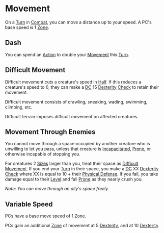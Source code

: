 # Movement

On a [Turn](../Core%20Procedures/Turn.md) in [Combat](Combat.md), you can move a distance up to your speed. A PC's base speed is 1 [Zone](../Core%20Procedures/Zone.md).

## Dash

You can spend an [Action](../Core%20Procedures/Action.md) to double your [Movement](Movement.md) this [Turn](../Core%20Procedures/Turn.md).

## Difficult Movement

Difficult movement cuts a creature's speed in [Half](../Core%20Procedures/Half.md). If this reduces a creature's speed to 0, they can make a [DC](../Core%20Procedures/DC.md) 15 [Dexterity](../../Player%20Characters/The%20Ability%20Scores/Dexterity.md) [Check](../Core%20Procedures/Check.md) to retain their movement.

Difficult movement consists of crawling, sneaking, wading, swimming, climbing, etc.

Difficult terrain imposes difficult movement on affected creatures.

## Movement Through Enemies

You cannot move through a space occupied by another creature who is unwilling to let you pass, unless that creature is [Incapacitated](../Conditions/Incapacitated.md), [Prone](../Conditions/Prone.md), or otherwise incapable of stopping you.

For creatures 2 [Sizes](../Core%20Procedures/Geometry.md#Sizes) larger than you, treat their space as [Difficult Movement](#Difficult%20Movement). If you end your [Turn](../Core%20Procedures/Turn.md) in their space, you make a [DC](../Core%20Procedures/DC.md) XX [Dexterity](../../Player%20Characters/The%20Ability%20Scores/Dexterity.md) [Check](../Core%20Procedures/Check.md) where XX is equal to 10 + their [Physical Defense](../../Player%20Characters/Derived%20Statistics/Physical%20Defense.md). If you fail, you take damage equal to their [Level](../../Player%20Characters/Progression/Level.md) and fall [Prone](../Conditions/Prone.md) as they nearly crush you.

*Note: You can move through an ally's space freely.*

## Variable Speed

PCs have a base move speed of 1 [Zone](../Core%20Procedures/Zone.md).

PCs gain an additional [Zone](../Core%20Procedures/Zone.md) of movement at 5 [Dexterity](../../Player%20Characters/The%20Ability%20Scores/Dexterity.md), and at 10 [Dexterity](../../Player%20Characters/The%20Ability%20Scores/Dexterity.md).
